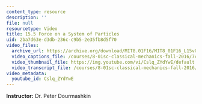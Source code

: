 ```yaml
---
content_type: resource
description: ''
file: null
resourcetype: Video
title: 15.5 Force on a System of Particles
uid: 2ba7d63e-d3db-236c-c9b5-2e35fb8d5f70
video_files:
  archive_url: https://archive.org/download/MIT8.01F16/MIT8_01F16_L15v05_360p.mp4
  video_captions_file: /courses/8-01sc-classical-mechanics-fall-2016/7c4afbe6566a5b87a49518f39b10c387_Cslq_ZYdYwE.vtt
  video_thumbnail_file: https://img.youtube.com/vi/Cslq_ZYdYwE/default.jpg
  video_transcript_file: /courses/8-01sc-classical-mechanics-fall-2016/2547bcdb38901fffde7f7c8acf6ff31b_Cslq_ZYdYwE.pdf
video_metadata:
  youtube_id: Cslq_ZYdYwE
---
```


**Instructor:** Dr. Peter Dourmashkin